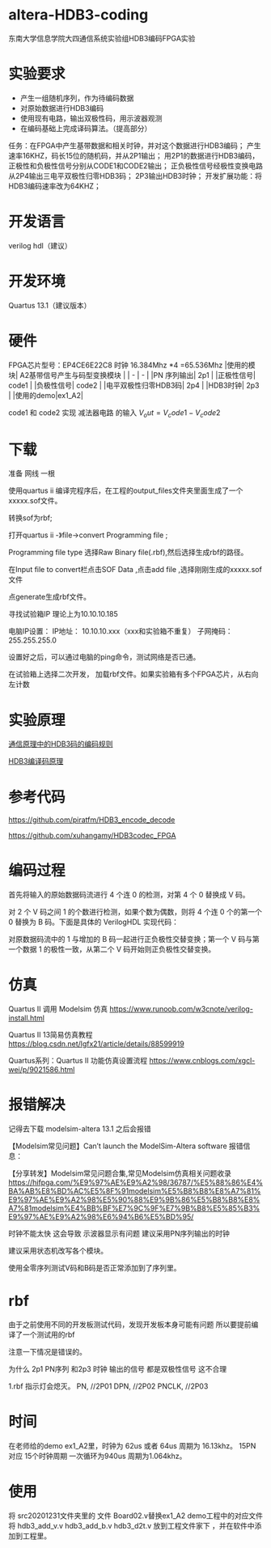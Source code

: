 # altera-HDB3-coding
东南大学信息学院大四通信系统实验组HDB3编码FPGA实验

# 实验要求

- 产生一组随机序列，作为待编码数据
- 对原始数据进行HDB3编码
- 使用现有电路，输出双极性码，用示波器观测
- 在编码基础上完成译码算法。（提高部分）

任务：在FPGA中产生基带数据和相关时钟，并对这个数据进行HDB3编码；
产生速率16KHZ，码长15位的随机码，并从2P1输出；
用2P1的数据进行HDB3编码，正极性和负极性信号分别从CODE1和CODE2输出；
正负极性信号经极性变换电路从2P4输出三电平双极性归零HDB3码；
2P3输出HDB3时钟；
开发扩展功能：将HDB3编码速率改为64KHZ；

# 开发语言
verilog hdl（建议） 

# 开发环境
Quartus 13.1（建议版本）

# 硬件
FPGA芯片型号：EP4CE6E22C8
时钟 16.384Mhz \*4 =65.536Mhz
|使用的模块| A2基带信号产生与码型变换模块 |
| - | - |
|PN 序列输出| 2p1 |
|正极性信号| code1 |
|负极性信号| code2 |
|电平双极性归零HDB3码| 2p4 |
|HDB3时钟| 2p3 |
|使用的demo|ex1_A2|

code1 和 code2 实现 减法器电路 的输入 $` V_out = V_code1 - V_code2 `$
# 下载
准备 网线 一根

使用quartus ii 编译完程序后，在工程的output_files文件夹里面生成了一个xxxxx.sof文件。

转换sof为rbf;

打开quartus ii -》file->convert Programming file ;

Programming file type 选择Raw Binary file(.rbf),然后选择生成rbf的路径。

在Input file to convert栏点击SOF Data ,点击add file ,选择刚刚生成的xxxxx.sof文件

点generate生成rbf文件。

寻找试验箱IP 理论上为10.10.10.185

电脑IP设置：
                    IP地址：   10.10.10.xxx（xxx和实验箱不重复）
                    子网掩码：255.255.255.0

设置好之后，可以通过电脑的ping命令，测试网络是否已通。

在试验箱上选择二次开发， 加载rbf文件。如果实验箱有多个FPGA芯片，从右向左计数

# 实验原理
[通信原理中的HDB3码的编码规则](https://zhuanlan.zhihu.com/p/86177759)

[HDB3编译码原理](https://blog.csdn.net/cfc1243570631/article/details/9078419)
# 参考代码
https://github.com/piratfm/HDB3_encode_decode

https://github.com/xuhangamy/HDB3codec_FPGA

# 编码过程

首先将输入的原始数据码流进行 4 个连 0 的检测，对第 4 个 0 替换成 V 码。

对 2 个 V 码之间 1 的个数进行检测，如果个数为偶数，则将 4 个连 0 个的第一个 0 替换为
B 码。下面是具体的 VerilogHDL 实现代码：

对原数据码流中的 1 与增加的 B 码一起进行正负极性交替变换；第一个 V 码与第一个数据 1 的极性一致，从第二个 V 码开始则正负极性交替变换。

# 仿真

Quartus II 调用 Modelsim 仿真
https://www.runoob.com/w3cnote/verilog-install.html

Quartus II 13简易仿真教程
https://blog.csdn.net/lgfx21/article/details/88599919

Quartus系列：Quartus II 功能仿真设置流程
https://www.cnblogs.com/xgcl-wei/p/9021586.html

# 报错解决
记得去下载 modelsim-altera 13.1
之后会报错 

【Modelsim常见问题】Can’t launch the ModelSim-Altera software
报错信息：

【分享转发】Modelsim常见问题合集,常见Modelsim仿真相关问题收录  
https://hifpga.com/%E9%97%AE%E9%A2%98/36787/%E5%88%86%E4%BA%AB%E8%BD%AC%E5%8F%91modelsim%E5%B8%B8%E8%A7%81%E9%97%AE%E9%A2%98%E5%90%88%E9%9B%86%E5%B8%B8%E8%A7%81modelsim%E4%BB%BF%E7%9C%9F%E7%9B%B8%E5%85%B3%E9%97%AE%E9%A2%98%E6%94%B6%E5%BD%95/

时钟不能太快 这会导致 示波器显示有问题 建议采用PN序列输出的时钟

建议采用状态机改写各个模块。

使用全零序列测试V码和B码是否正常添加到了序列里。
# rbf

由于之前使用不同的开发板测试代码，发现开发板本身可能有问题 所以要提前编译了一个测试用的rbf

注意一下情况是错误的。

为什么 2p1 PN序列 和2p3 时钟 输出的信号 都是双极性信号 这不合理

1.rbf 
指示灯会熄灭。 
PN,           //2P01
DPN,          //2P02
PNCLK,        //2P03

# 时间

在老师给的demo ex1_A2里，时钟为 62us 或者 64us 周期为 16.13khz。
15PN 对应 15个时钟周期 一次循环为940us 周期为1.064khz。

# 使用

将 src20201231文件夹里的 文件 
Board02.v替换ex1_A2 demo工程中的对应文件
将 hdb3_add_v.v hdb3_add_b.v hdb3_d2t.v 放到工程文件家下 ，并在软件中添加到工程里。